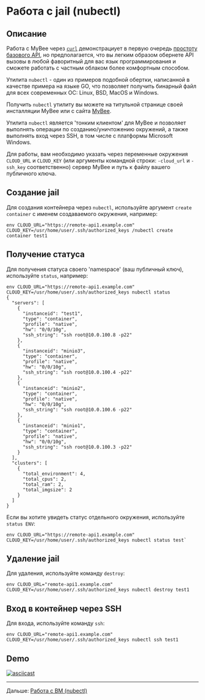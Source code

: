 # Работа с jail (nubectl)

## Описание

Работа с MyBee через [`curl`](jail_curl.md) демонстрациует в первую очередь [простоту базового API](api.md), но предполагается, что вы легким образом обернете API вызовы в любой фаворитный для вас язык программирования и сможете работать с частным облаком более комфортным способом.

Утилита `nubectl` - один из примеров подобной обертки, написанной в качестве примера на языке GO, что позволяет получить бинарный файл для всех современных ОС: Linux, BSD, MacOS и Windows.

Получить `nubectl` утилиту вы можете на титульной странице своей инсталляции MyBee или с сайта <a target="_blank" href="https://myb.convectix.com/download/">MyBee</a>.

Утилита `nubectl` является 'тонким клиентом' для MyBee и позволяет выполнять операции по созданию/уничтожению окружений, а также выполнять вход через SSH, в том числе с платформы Microsoft Windows.

Для работы, вам необходимо указать через переменные окружения `CLOUD_URL` и `CLOUD_KEY` (или аргументы командной строки: `-cloud_url` и `-ssh_key` соответственно) сервер MyBee и путь к файлу вашего публичного ключа.

## Создание jail

Для создания контейнера через `nubectl`, используйте аргумент `create container` с именем создаваемого окружения, например:
```
env CLOUD_URL="https://remote-api1.example.com" CLOUD_KEY=/usr/home/user/.ssh/authorized_keys /nubectl create container test1
```

## Получение статуса

Для получения статуса своего 'namespace' (ваш публичный ключ), используйте `status`, например:
```
env CLOUD_URL="https://remote-api1.example.com" CLOUD_KEY=/usr/home/user/.ssh/authorized_keys nubectl status
{
  "servers": [
    {
      "instanceid": "test1",
      "type": "container",
      "profile": "native",
      "hw": "0/0/10g",
      "ssh_string": "ssh root@10.0.100.8 -p22"
    },
    {
      "instanceid": "minio3",
      "type": "container",
      "profile": "native",
      "hw": "0/0/10g",
      "ssh_string": "ssh root@10.0.100.4 -p22"
    },
    {
      "instanceid": "minio2",
      "type": "container",
      "profile": "native",
      "hw": "0/0/10g",
      "ssh_string": "ssh root@10.0.100.6 -p22"
    },
    {
      "instanceid": "minio1",
      "type": "container",
      "profile": "native",
      "hw": "0/0/10g",
      "ssh_string": "ssh root@10.0.100.3 -p22"
    }
  ],
  "clusters": [
    {
      "total_environment": 4,
      "total_cpus": 2,
      "total_ram": 2,
      "total_imgsize": 2
    }
  ]
}
```
Если вы хотите увидеть статус отдельного окружения, используйте `status ENV`:
```
env CLOUD_URL="https://remote-api1.example.com" CLOUD_KEY=/usr/home/user/.ssh/authorized_keys nubectl status test`
```


## Удаление jail

Для удаления, используйте команду `destroy`:
```
env CLOUD_URL="remote-api1.example.com" CLOUD_KEY=/usr/home/user/.ssh/authorized_keys nubectl destroy test1
```

## Вход в контейнер через SSH

Для входа, используйте команду `ssh`:
```
env CLOUD_URL="remote-api1.example.com" CLOUD_KEY=/usr/home/user/.ssh/authorized_keys nubectl ssh test1
```

## Demo

[![asciicast](https://asciinema.org/a/492150.svg)](https://asciinema.org/a/492150)

---

Дальше: [Работа с ВМ (nubectl)](bhyve_nubectl.md)
